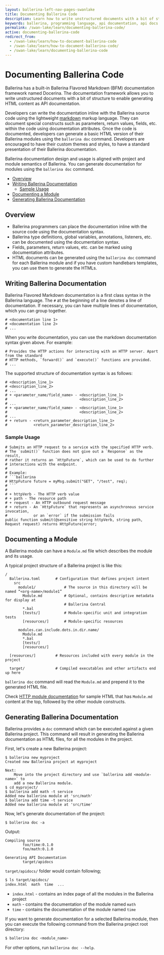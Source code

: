 ```yaml
---
layout: ballerina-left-nav-pages-swanlake
title: Documenting Ballerina Code
description: Learn how to write unstructured documents with a bit of structure to enable HTML content generation as API documentation.
keywords: ballerina, programming language, api documentation, api docs
permalink: /swan-lake/learn/documenting-ballerina-code/
active: documenting-ballerina-code
redirect_from:
  - /swan-lake/learn/how-to-document-ballerina-code
  - /swan-lake/learn/how-to-document-ballerina-code/
  - /swan-lake/learn/documenting-ballerina-code
---
```


# Documenting Ballerina Code

Ballerina has a built-in Ballerina Flavored Markdown (BFM) documentation framework named Docerina. The documentation framework allows you to write unstructured documents with a bit of structure to enable generating HTML content as API documentation.

Developers can write the documentation inline with the Ballerina source code using the lightweight [markdown](https://daringfireball.net/projects/markdown/syntax) markup language. They can document special constructs such as parameters, return values, fields, etc. within the code using documentation attributes. Once the code is documented, developers can generate a basic HTML version of their Ballerina modules using the `ballerina doc` command. Developers are encouraged to have their custom themes and styles, to have a standard presentation of their Ballerina documentation.

Ballerina documentation design and usage is aligned with project and module semantics of Ballerina. You can generate documentation for modules using the `ballerina doc` command.

- [Overview](#overview)
- [Writing Ballerina Documentation](#writing-ballerina-documentation)
  - [Sample Usage](#sample-usage)
- [Documenting a Module](#documenting-a-module)
- [Generating Ballerina Documentation](#generating-ballerina-documentation)

## Overview

* Ballerina programmers can place the documentation inline with the source code using the documentation syntax.
* Ballerina type definitions, global variables, annotations, listeners, etc. can be documented using the documentation syntax.
* Fields, parameters, return values, etc. can be marked using documentation attributes.
* HTML documents can be generated using the `ballerina doc` command for each Ballerina module and if you have custom handlebars templates, you can use them to generate the HTMLs.

## Writing Ballerina Documentation

Ballerina Flavored Markdown documentation is a first class syntax in the Ballerina language. The `#` at the beginning of a line denotes a line of documentation. If necessary, you can have multiple lines of documentation, which you can group together.

```
# <documentation line 1>
# <documentation line 2>
# ...
```

When you write documentation, you can use the markdown documentation syntax given above. For example:

```
# Provides the HTTP actions for interacting with an HTTP server. Apart from the standard 
# HTTP methods, `forward()` and `execute()` functions are provided.
# ...
```

The supported structure of documentation syntax is as follows:

```
# <description_line_1>
# <description_line_2>
# ...
# + <parameter_name/field_name> - <description_line_1>
#                                 <description_line_2>
# ...
# + <parameter_name/field_name> - <description_line_1>
#                                 <description_line_2>
# ...
# + return - <return_parameter_description_line_1>
#            <return_parameter_description_line_2>
```

### Sample Usage

```ballerina
# Submits an HTTP request to a service with the specified HTTP verb.
# The `submit()` function does not give out a `Response` as the result,
# rather it returns an `HttpFuture`, which can be used to do further 
# interactions with the endpoint.
#
# Example:
# ```ballerina
# HttpFuture future = myMsg.submit("GET", "/test", req);
# ```
#
# + httpVerb - The HTTP verb value
# + path - The resource path
# + request - An HTTP outbound request message
# + return - An `HttpFuture` that represents an asynchronous service invocation, 
#            or an `error` if the submission fails
public function submit(@sensitive string httpVerb, string path, Request request) returns HttpFuture|error;
```

## Documenting a Module

A Ballerina module can have a `Module.md` file which describes the module and its usage.

A typical project structure of a Ballerina project is like this:

```
/
  Ballerina.toml       # Configuration that defines project intent
    src
      module1/             # The source in this directory will be named “<org-name>/module1”
        Module.md          # Optional, contains descriptive metadata for display at
                           # Ballerina Central
        *.bal
        [tests/]           # Module-specific unit and integration tests
        [resources/]       # Module-specific resources

      modules.can.include.dots.in.dir.name/
        Module.md
        *.bal
        [tests/]
        [resources/]

  [resources/]         # Resources included with every module in the project

  target/              # Compiled executables and other artifacts end up here
```

`ballerina doc` command will read the `Module.md` and prepend it to the generated HTML file.

Check [HTTP module documentation](/swan-lake/learn/api-docs/ballerina/http/index.html) for sample HTML that has `Module.md` content at the top, followed by the other module constructs.


## Generating Ballerina Documentation

Ballerina provides a `doc` command which can be executed against a given Ballerina project. This command will result in generating the Ballerina documentation as HTML files, for all the modules in the project.

First, let's create a new Ballerina project:
```
$ ballerina new myproject
Created new Ballerina project at myproject

Next:
    Move into the project directory and use `ballerina add <module-name>` to
    add a new Ballerina module.
$ cd myproject/
$ ballerina add math -t service
Added new ballerina module at 'src/math'
$ ballerina add time -t service
Added new ballerina module at 'src/time'

```
Now, let's generate documentation of the project:
```
$ ballerina doc -a
```
Output:
```
Compiling source
        foo/time:0.1.0
        foo/math:0.1.0

Generating API Documentation
        target/apidocs
```

`target/apidocs/` folder would contain following;
```bash
$ ls target/apidocs/
index.html  math  time  ...
```

* `index.html`  - contains an index page of all the modules in the Ballerina project 
* `math` - contains the documentation of the module named `math`
* `time` - contains the documentation of the module named `time`

If you want to generate documentation for a selected Ballerina module, then you can execute the following command from the Ballerina project root directory:

```bash
$ ballerina doc <module_name>
```

For other options, run `ballerina doc --help`.
